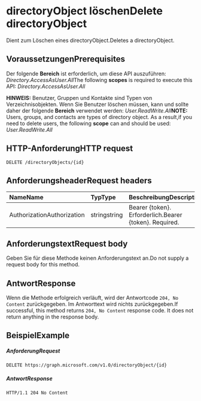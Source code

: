 # <a name="delete-directoryobject"></a><span data-ttu-id="938b3-101">directoryObject löschen</span><span class="sxs-lookup"><span data-stu-id="938b3-101">Delete directoryObject</span></span>

<span data-ttu-id="938b3-102">Dient zum Löschen eines directoryObject.</span><span class="sxs-lookup"><span data-stu-id="938b3-102">Deletes a directoryObject.</span></span>

## <a name="prerequisites"></a><span data-ttu-id="938b3-103">Voraussetzungen</span><span class="sxs-lookup"><span data-stu-id="938b3-103">Prerequisites</span></span>
<span data-ttu-id="938b3-104">Der folgende **Bereich** ist erforderlich, um diese API auszuführen: _Directory.AccessAsUser.All_</span><span class="sxs-lookup"><span data-stu-id="938b3-104">The following **scopes** is required to execute this API: _Directory.AccessAsUser.All_</span></span>

<span data-ttu-id="938b3-p101">**HINWEIS:** Benutzer, Gruppen und Kontakte sind Typen von Verzeichnisobjekten. Wenn Sie Benutzer löschen müssen, kann und sollte daher der folgende **Bereich** verwendet werden: _User.ReadWrite.All_</span><span class="sxs-lookup"><span data-stu-id="938b3-p101">**NOTE:** Users, groups, and contacts are types of directory object. As a result,if you need to delete users, the following **scope** can and should be used: _User.ReadWrite.All_</span></span>
## <a name="http-request"></a><span data-ttu-id="938b3-107">HTTP-Anforderung</span><span class="sxs-lookup"><span data-stu-id="938b3-107">HTTP request</span></span>
<!-- { "blockType": "ignored" } -->
```http
DELETE /directoryObjects/{id}

```
## <a name="request-headers"></a><span data-ttu-id="938b3-108">Anforderungsheader</span><span class="sxs-lookup"><span data-stu-id="938b3-108">Request headers</span></span>
| <span data-ttu-id="938b3-109">Name</span><span class="sxs-lookup"><span data-stu-id="938b3-109">Name</span></span>       | <span data-ttu-id="938b3-110">Typ</span><span class="sxs-lookup"><span data-stu-id="938b3-110">Type</span></span> | <span data-ttu-id="938b3-111">Beschreibung</span><span class="sxs-lookup"><span data-stu-id="938b3-111">Description</span></span>|
|:---------------|:--------|:----------|
| <span data-ttu-id="938b3-112">Authorization</span><span class="sxs-lookup"><span data-stu-id="938b3-112">Authorization</span></span>  | <span data-ttu-id="938b3-113">string</span><span class="sxs-lookup"><span data-stu-id="938b3-113">string</span></span>  | <span data-ttu-id="938b3-p102">Bearer {token}. Erforderlich.</span><span class="sxs-lookup"><span data-stu-id="938b3-p102">Bearer {token}. Required.</span></span> |

## <a name="request-body"></a><span data-ttu-id="938b3-116">Anforderungstext</span><span class="sxs-lookup"><span data-stu-id="938b3-116">Request body</span></span>
<span data-ttu-id="938b3-117">Geben Sie für diese Methode keinen Anforderungstext an.</span><span class="sxs-lookup"><span data-stu-id="938b3-117">Do not supply a request body for this method.</span></span>

## <a name="response"></a><span data-ttu-id="938b3-118">Antwort</span><span class="sxs-lookup"><span data-stu-id="938b3-118">Response</span></span>

<span data-ttu-id="938b3-p103">Wenn die Methode erfolgreich verläuft, wird der Antwortcode `204, No Content` zurückgegeben. Im Antworttext wird nichts zurückgegeben.</span><span class="sxs-lookup"><span data-stu-id="938b3-p103">If successful, this method returns `204, No Content` response code. It does not return anything in the response body.</span></span>

## <a name="example"></a><span data-ttu-id="938b3-121">Beispiel</span><span class="sxs-lookup"><span data-stu-id="938b3-121">Example</span></span>
##### <a name="request"></a><span data-ttu-id="938b3-122">Anforderung</span><span class="sxs-lookup"><span data-stu-id="938b3-122">Request</span></span>

<!-- {
  "blockType": "request",
  "name": "delete_directoryobject"
}-->
```http
DELETE https://graph.microsoft.com/v1.0/directoryObject/{id}
```
##### <a name="response"></a><span data-ttu-id="938b3-123">Antwort</span><span class="sxs-lookup"><span data-stu-id="938b3-123">Response</span></span>

<!-- {
  "blockType": "response",
  "truncated": true
} -->
```http
HTTP/1.1 204 No Content
```

<!-- uuid: 8fcb5dbc-d5aa-4681-8e31-b001d5168d79
2015-10-25 14:57:30 UTC -->
<!-- {
  "type": "#page.annotation",
  "description": "Delete directoryObject",
  "keywords": "",
  "section": "documentation",
  "tocPath": ""
}-->